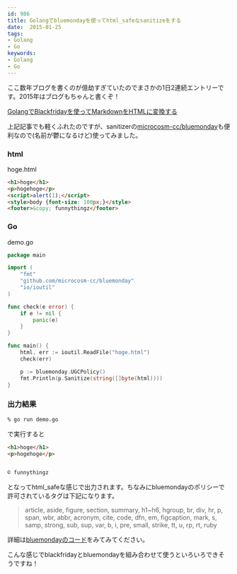 ```yaml
---
id: 986
title: Golangでbluemondayを使ってhtml_safeなsanitizeをする
date:  2015-01-25
tags:
- Golang
- Go
keywords:
- Golang
- Go
---
```


ここ数年ブログを書くのが億劫すぎていたのでまさかの1日2連続エントリーです。2015年はブログもちゃんと書くぞ！

[GolangでBlackfridayを使ってMarkdownをHTMLに変換する](http://hiropo.co.uk/archives/985.html)

上記記事でも軽くふれたのですが、sanitizerの[microcosm-cc/bluemonday](https://github.com/microcosm-cc/bluemonday)も便利なので(名前が鬱になるけど)使ってみました。

### html

hoge.html

```html
<h1>hoge</h1>
<p>hogehoge</p>
<script>alert(1);</script>
<style>body {font-size: 100px;}</style>
<footer>&copy; funnythingz</footer>
```

### Go

demo.go

```go
package main

import (
	"fmt"
	"github.com/microcosm-cc/bluemonday"
	"io/ioutil"
)

func check(e error) {
	if e != nil {
		panic(e)
	}
}

func main() {
	html, err := ioutil.ReadFile("hoge.html")
	check(err)

	p := bluemonday.UGCPolicy()
	fmt.Println(p.Sanitize(string([]byte(html))))
}
```

### 出力結果

```sh
% go run demo.go
```

で実行すると

```html
<h1>hoge</h1>
<p>hogehoge</p>


© funnythingz
```

となってhtml_safeな感じで出力されます。ちなみにbluemondayのポリシーで許可されているタグは下記になります。

> article, aside, figure, section, summary, h1~h6, hgroup, br, div, hr, p, span, wbr, abbr, acronym, cite, code, dfn, em, figcaption, mark, s, samp, strong, sub, sup, var, b, i, pre, small, strike, tt, u, rp, rt, ruby

詳細は[bluemondayのコード](https://github.com/microcosm-cc/bluemonday/blob/master/policies.go)をみてみてください。

こんな感じでblackfridayとbluemondayを組み合わせて使うといろいろできそうですね！

